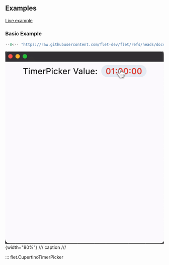 ## Examples

[Live example](https://flet-controls-gallery.fly.dev/dialogs/cupertinotimerpicker)

### Basic Example

```python
--8<-- "https://raw.githubusercontent.com/flet-dev/flet/refs/heads/docs/sdk/python/examples/python/controls/cupertino-timer-picker/basic.py"
```

![basic](https://raw.githubusercontent.com/flet-dev/flet/docs/sdk/python/examples/python/controls/cupertino-timer-picker/media/basic.gif){width="80%"}
/// caption
///

::: flet.CupertinoTimerPicker
